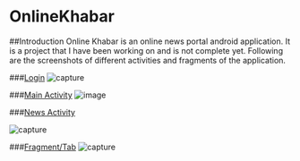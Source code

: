 # OnlineKhabar 
##Introduction
Online Khabar is an online news portal android application. It is a project that I have been working on and is not complete yet.
Following are the screenshots of different activities and fragments of the application.

###[Login](https://github.com/reemaprajapati/OnlineKhabar/blob/master/app/src/main/java/com/example/otimus/myapplication/Activities/Login.java)
![capture](https://cloud.githubusercontent.com/assets/15726965/18055844/3adad838-6e29-11e6-9799-9bd3727f22a0.JPG)



###[Main Activity](https://github.com/reemaprajapati/OnlineKhabar/blob/master/app/src/main/java/com/example/otimus/myapplication/Activities/MainActivity.java)
![image](https://cloud.githubusercontent.com/assets/15726965/18055522/e7ce76fa-6e27-11e6-9c70-a04d5b1b2067.png)

###[News Activity](https://github.com/reemaprajapati/OnlineKhabar/blob/master/app/src/main/java/com/example/otimus/myapplication/Activities/newsActivity.java)

![capture](https://cloud.githubusercontent.com/assets/15726965/18055615/5259db86-6e28-11e6-9556-fc7d371cd41c.JPG)

###[Fragment/Tab](https://github.com/reemaprajapati/OnlineKhabar/tree/master/app/src/main/java/com/example/otimus/myapplication/Fragments)
![capture](https://cloud.githubusercontent.com/assets/15726965/18055766/ee46df44-6e28-11e6-8263-1b173632a77f.JPG)
